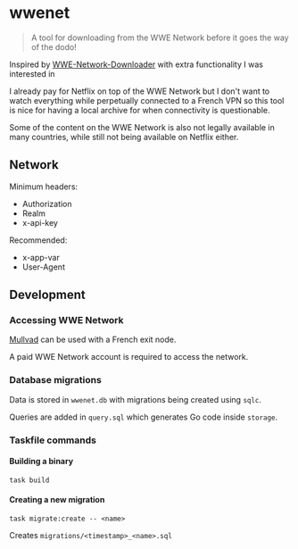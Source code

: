 # wwenet

> A tool for downloading from the WWE Network before it goes the way of the dodo!

Inspired by [WWE-Network-Downloader](https://github.com/freyta/WWE-Network-Downloader) with extra functionality I was interested in

I already pay for Netflix on top of the WWE Network but I don't want to watch everything while perpetually connected to a French VPN so this tool is nice for having a local archive for when connectivity is questionable.

Some of the content on the WWE Network is also not legally available in many countries, while still not being available on Netflix either.

## Network

Minimum headers:
- Authorization
- Realm
- x-api-key

Recommended:
- x-app-var
- User-Agent

## Development

### Accessing WWE Network

[Mullvad](https://mullvad.net/en) can be used with a French exit node.

A paid WWE Network account is required to access the network.

### Database migrations

Data is stored in `wwenet.db` with migrations being created using `sqlc`.

Queries are added in `query.sql` which generates Go code inside `storage`.

### Taskfile commands

#### Building a binary

```console
task build
```

#### Creating a new migration

```console
task migrate:create -- <name>
```

Creates `migrations/<timestamp>_<name>.sql`